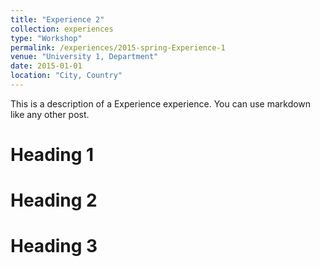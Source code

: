 ```yaml
---
title: "Experience 2"
collection: experiences
type: "Workshop"
permalink: /experiences/2015-spring-Experience-1
venue: "University 1, Department"
date: 2015-01-01
location: "City, Country"
---
```


This is a description of a Experience experience. You can use markdown like any other post.

Heading 1
======

Heading 2
======

Heading 3
======
